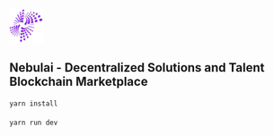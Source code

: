 
<img src="./public/img/logo.png" alt="Alt Text" width="60" height="60">

## Nebulai - Decentralized Solutions and Talent Blockchain Marketplace

```bash
yarn install

yarn run dev

```